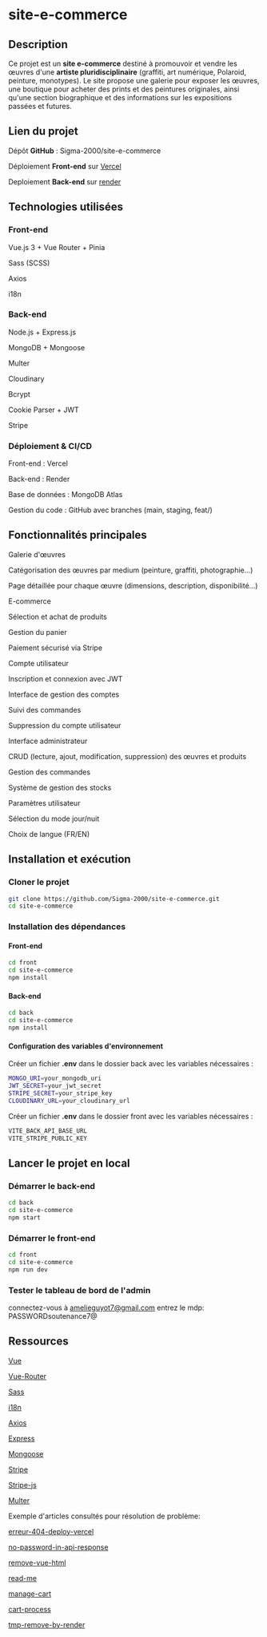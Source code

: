# site-e-commerce

## Description

Ce projet est un **site e-commerce** destiné à promouvoir et vendre les œuvres d'une **artiste pluridisciplinaire** (graffiti, art numérique, Polaroid, peinture, monotypes). Le site propose une galerie pour exposer les œuvres, une boutique pour acheter des prints et des peintures originales, ainsi qu'une section biographique et des informations sur les expositions passées et futures.

## Lien du projet

Dépôt **GitHub** : Sigma-2000/site-e-commerce

Déploiement **Front-end** sur [Vercel](https://site-e-commerce-git-staging-sigma2000s-projects.vercel.app?_vercel_share=Vc6VxGuArxuoxQwbRv7RyGUfDCwk5gQK)

Deploiement **Back-end** sur [render](https://site-e-commerce-ydc0.onrender.com/)

## Technologies utilisées

### Front-end

Vue.js 3 + Vue Router + Pinia

Sass (SCSS)

Axios

i18n

### Back-end

Node.js + Express.js

MongoDB + Mongoose

Multer

Cloudinary

Bcrypt

Cookie Parser + JWT

Stripe

### Déploiement & CI/CD

Front-end : Vercel

Back-end : Render

Base de données : MongoDB Atlas

Gestion du code : GitHub avec branches (main, staging, feat/)

## Fonctionnalités principales

Galerie d'œuvres

Catégorisation des œuvres par medium (peinture, graffiti, photographie...)

Page détaillée pour chaque œuvre (dimensions, description, disponibilité...)

E-commerce

Sélection et achat de produits

Gestion du panier

Paiement sécurisé via Stripe

Compte utilisateur

Inscription et connexion avec JWT

Interface de gestion des comptes

Suivi des commandes

Suppression du compte utilisateur

Interface administrateur

CRUD (lecture, ajout, modification, suppression) des œuvres et produits

Gestion des commandes

Système de gestion des stocks

Paramètres utilisateur

Sélection du mode jour/nuit

Choix de langue (FR/EN)

## Installation et exécution

### Cloner le projet

```sh
git clone https://github.com/Sigma-2000/site-e-commerce.git
cd site-e-commerce
```

### Installation des dépendances

#### Front-end

```sh
cd front
cd site-e-commerce
npm install
```

#### Back-end

```sh
cd back
cd site-e-commerce
npm install
```

#### Configuration des variables d'environnement

Créer un fichier **.env** dans le dossier back avec les variables nécessaires :

```sh
MONGO_URI=your_mongodb_uri
JWT_SECRET=your_jwt_secret
STRIPE_SECRET=your_stripe_key
CLOUDINARY_URL=your_cloudinary_url
```

Créer un fichier **.env** dans le dossier front avec les variables nécessaires :

```sh
VITE_BACK_API_BASE_URL
VITE_STRIPE_PUBLIC_KEY
```

## Lancer le projet en local

### Démarrer le back-end

```sh
cd back
cd site-e-commerce
npm start
```

### Démarrer le front-end

```sh
cd front
cd site-e-commerce
npm run dev
```

### Tester le tableau de bord de l'admin

connectez-vous à amelieguyot7@gmail.com
entrez le mdp: PASSWORDsoutenance7@

## Ressources

[Vue](https://vuejs.org/)

[Vue-Router](https://router.vuejs.org/)

[Sass](https://sass-lang.com/blog/import-is-deprecated/)

[i18n](https://vue-i18n.intlify.dev/)

[Axios](https://axios-http.com/fr/docs/intro)

[Express](https://expressjs.com/)

[Mongoose](https://mongoosejs.com/)

[Stripe](https://docs.stripe.com/payments/checkout)

[Stripe-js](https://docs.stripe.com/js)

[Multer](https://github.com/expressjs/multer/blob/master/doc/README-fr.md)

Exemple d'articles consultés pour résolution de problème:

[erreur-404-deploy-vercel](http://medium.com/%40awdhesh1700/how-to-resolve-the-404-not-found-error-in-vercel-deployments-a0fe90c1447a)

[no-password-in-api-response](https://stackoverflow.com/questions/28838640/mongoose-how-can-i-access-a-selectfalse-property-in-a-schema-method)

[remove-vue-html](https://vue-i18n.intlify.dev/guide/advanced/component)

[read-me](https://medium.com/@lexnotor/%C3%A9crire-un-fichier-readme-md-37bad6cb2a7e)

[manage-cart](https://medium.com/@qausa/the-dynamics-of-shopping-carts-in-e-commerce-bridging-the-frontend-and-backend-786c19def4cb)

[cart-process](https://www.quora.com/What-happens-at-the-back-end-of-a-website-between-when-a-user-adds-a-product-to-cart-and-the-final-checkout-process-is-complete-Can-a-developer-please-give-a-step-by-step-overview-that-a-layperson-would-understand)

[tmp-remove-by-render](https://nodejs.org/api/fs.html)
